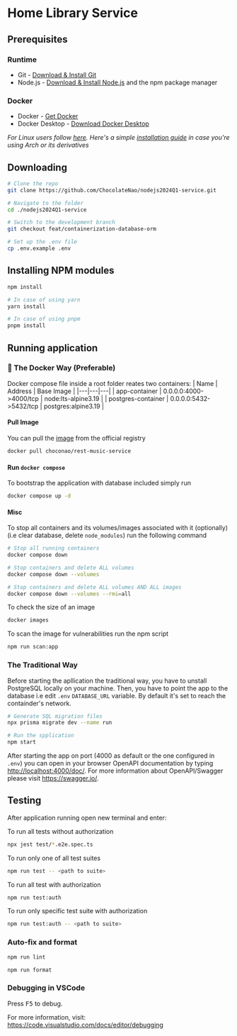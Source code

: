 # Home Library Service

## Prerequisites

### Runtime

- Git - [Download & Install Git](https://git-scm.com/downloads)
- Node.js - [Download & Install Node.js](https://nodejs.org/en/download/) and the npm package manager

### Docker

- Docker - [Get Docker](https://docs.docker.com/get-docker/)
- Docker Desktop - [Download Docker Desktop](https://www.docker.com/products/docker-desktop/)

_For Linux users follow [here](https://docs.docker.com/desktop/install/linux-install/). Here's a simple [installation guide](https://gist.github.com/ChocolateNao/b0ac7b512471342f4cf1a8ef81d37de1) in case you're using Arch or its derivatives_

## Downloading

```bash
# Clone the repo
git clone https://github.com/ChocolateNao/nodejs2024Q1-service.git

# Navigate to the folder
cd ./nodejs2024Q1-service

# Switch to the development branch
git checkout feat/containerization-database-orm

# Set up the .env file
cp .env.example .env
```

## Installing NPM modules

```bash
npm install

# In case of using yarn
yarn install

# In case of using pnpm
pnpm install
```

## Running application

### 🐳 The Docker Way (Preferable)

Docker compose file inside a root folder reates two containers:
| Name | Address | Base Image |
|---|---|---|
| app-container | 0.0.0.0:4000->4000/tcp | node:lts-alpine3.19 |
| postgres-container | 0.0.0.0:5432->5432/tcp | postgres:alpine3.19 |

#### Pull Image

You can pull the [image](https://hub.docker.com/r/choconao/rest-music-service) from the official registry

```bash
docker pull choconao/rest-music-service
```

#### Run `docker compose`

To bootstrap the application with database included simply run

```bash
docker compose up -d
```

#### Misc

To stop all containers and its volumes/images associated with it (optionally) (i.e clear database, delete `node_modules`) run the following command

```bash
# Stop all running containers
docker compose down

# Stop containers and delete ALL volumes
docker compose down --volumes

# Stop containers and delete ALL volumes AND ALL images
docker compose down --volumes --rmi=all 
```

To check the size of an image

```bash
docker images
```

To scan the image for vulnerabilities run the npm script

```bash
npm run scan:app
```

### The Traditional Way

Before starting the apllication the traditional way, you have to unstall PostgreSQL locally on your machine. Then, you have to point the app to the database i.e edit `.env` `DATABASE_URL` variable. By default it's set to reach the containder's network.

```bash
# Generate SQL migration files
npx prisma migrate dev --name run

# Run the spplication
npm start
```

After starting the app on port (4000 as default or the one configured in `.env`) you can open
in your browser OpenAPI documentation by typing <http://localhost:4000/doc/>.
For more information about OpenAPI/Swagger please visit <https://swagger.io/>.

## Testing

After application running open new terminal and enter:

To run all tests without authorization

```bash
npx jest test/*.e2e.spec.ts
```

To run only one of all test suites

```bash
npm run test -- <path to suite>
```

To run all test with authorization

```bash
npm run test:auth
```

To run only specific test suite with authorization

```bash
npm run test:auth -- <path to suite>
```

### Auto-fix and format

```bash
npm run lint
```

```bash
npm run format
```

### Debugging in VSCode

Press <kbd>F5</kbd> to debug.

For more information, visit: <https://code.visualstudio.com/docs/editor/debugging>
